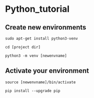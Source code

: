 # Python_tutorial

## Create new environments
```
sudo apt-get install python3-venv
```
```
cd [project dir]
```
```
python3 -m venv [newenvname]
```

## Activate your environment
```
source [newenvname]/bin/activate
```
```
pip install --upgrade pip
```
